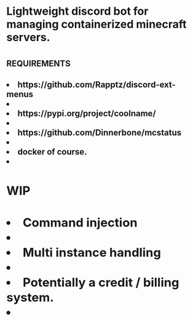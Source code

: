 <h1>Lightweight discord bot for managing containerized minecraft servers.<h1>

<h2>REQUIREMENTS<h2>
<li>https://github.com/Rapptz/discord-ext-menus<li>
<li>https://pypi.org/project/coolname/<li>
<li>https://github.com/Dinnerbone/mcstatus<li>
<li>docker of course.<li>

<h2>WIP<h2>
<li>Command injection<li>
<li>Multi instance handling<li>
<li>Potentially a credit / billing system.<li>
